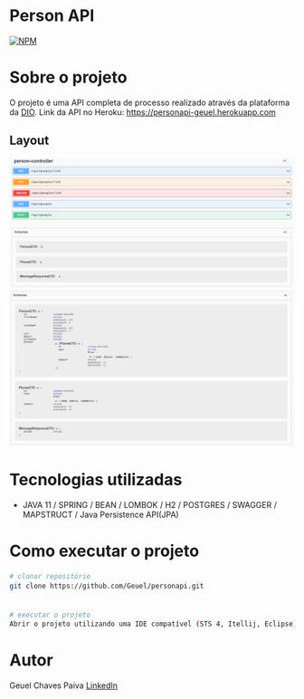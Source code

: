 # Person API
[![NPM](https://img.shields.io/npm/l/react)](https://github.com/Geuel/personapi/blob/main/LICENSE)

# Sobre o projeto
O projeto é uma API completa de processo realizado através da plataforma da [DIO](https://digitalinnovation.one/).
Link da API no Heroku: https://personapi-geuel.herokuapp.com

## Layout
![Swagger](https://raw.githubusercontent.com/Geuel/assets/main/personapi/swagger.PNG)
![Schema](https://raw.githubusercontent.com/Geuel/assets/main/personapi/swagger1.PNG)


# Tecnologias utilizadas
- JAVA 11 / SPRING / BEAN / LOMBOK /
  H2 / POSTGRES / SWAGGER / MAPSTRUCT /
  Java Persistence API(JPA)

# Como executar o projeto

```bash
# clonar repositório
git clone https://github.com/Geuel/personapi.git


# executar o projeto
Abrir o projeto utilizando uma IDE compatível (STS 4, Itellij, Eclipse)
```

# Autor

Geuel Chaves Paiva
[LinkedIn](https://www.linkedin.com/in/geuel-chaves-paiva-b0488514a/)
